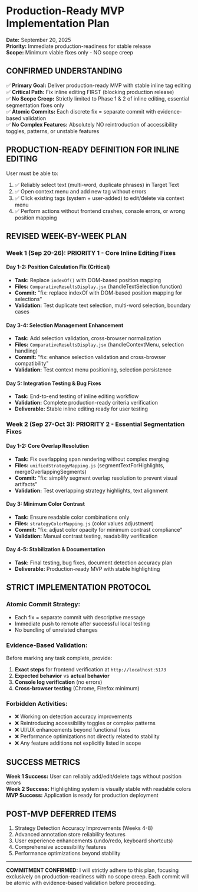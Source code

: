 # Production-Ready MVP Implementation Plan
**Date:** September 20, 2025  
**Priority:** Immediate production-readiness for stable release  
**Scope:** Minimum viable fixes only - NO scope creep

## CONFIRMED UNDERSTANDING

✅ **Primary Goal:** Deliver production-ready MVP with stable inline tag editing  
✅ **Critical Path:** Fix inline editing FIRST (blocking production release)  
✅ **No Scope Creep:** Strictly limited to Phase 1 & 2 of inline editing, essential segmentation fixes only  
✅ **Atomic Commits:** Each discrete fix = separate commit with evidence-based validation  
✅ **No Complex Features:** Absolutely NO reintroduction of accessibility toggles, patterns, or unstable features

## PRODUCTION-READY DEFINITION FOR INLINE EDITING

User must be able to:
1. ✅ Reliably select text (multi-word, duplicate phrases) in Target Text
2. ✅ Open context menu and add new tag without errors  
3. ✅ Click existing tags (system + user-added) to edit/delete via context menu
4. ✅ Perform actions without frontend crashes, console errors, or wrong position mapping

## REVISED WEEK-BY-WEEK PLAN

### **Week 1 (Sep 20-26): PRIORITY 1 - Core Inline Editing Fixes**

#### **Day 1-2: Position Calculation Fix (Critical)**
- **Task:** Replace `indexOf()` with DOM-based position mapping
- **Files:** `ComparativeResultsDisplay.jsx` (handleTextSelection function)
- **Commit:** "fix: replace indexOf with DOM-based position mapping for selections"
- **Validation:** Test duplicate text selection, multi-word selection, boundary cases

#### **Day 3-4: Selection Management Enhancement**  
- **Task:** Add selection validation, cross-browser normalization
- **Files:** `ComparativeResultsDisplay.jsx` (handleContextMenu, selection handling)
- **Commit:** "fix: enhance selection validation and cross-browser compatibility"
- **Validation:** Test context menu positioning, selection persistence

#### **Day 5: Integration Testing & Bug Fixes**
- **Task:** End-to-end testing of inline editing workflow
- **Validation:** Complete production-ready criteria verification
- **Deliverable:** Stable inline editing ready for user testing

### **Week 2 (Sep 27-Oct 3): PRIORITY 2 - Essential Segmentation Fixes**

#### **Day 1-2: Core Overlap Resolution**
- **Task:** Fix overlapping span rendering without complex merging
- **Files:** `unifiedStrategyMapping.js` (segmentTextForHighlights, mergeOverlappingSegments)
- **Commit:** "fix: simplify segment overlap resolution to prevent visual artifacts"
- **Validation:** Test overlapping strategy highlights, text alignment

#### **Day 3: Minimum Color Contrast**
- **Task:** Ensure readable color combinations only
- **Files:** `strategyColorMapping.js` (color values adjustment)
- **Commit:** "fix: adjust color opacity for minimum contrast compliance"
- **Validation:** Manual contrast testing, readability verification

#### **Day 4-5: Stabilization & Documentation**
- **Task:** Final testing, bug fixes, document detection accuracy plan
- **Deliverable:** Production-ready MVP with stable highlighting

## STRICT IMPLEMENTATION PROTOCOL

### **Atomic Commit Strategy:**
- Each fix = separate commit with descriptive message
- Immediate push to remote after successful local testing
- No bundling of unrelated changes

### **Evidence-Based Validation:**
Before marking any task complete, provide:
1. **Exact steps** for frontend verification at `http://localhost:5173`
2. **Expected behavior** vs **actual behavior** 
3. **Console log verification** (no errors)
4. **Cross-browser testing** (Chrome, Firefox minimum)

### **Forbidden Activities:**
- ❌ Working on detection accuracy improvements
- ❌ Reintroducing accessibility toggles or complex patterns  
- ❌ UI/UX enhancements beyond functional fixes
- ❌ Performance optimizations not directly related to stability
- ❌ Any feature additions not explicitly listed in scope

## SUCCESS METRICS

**Week 1 Success:** User can reliably add/edit/delete tags without position errors  
**Week 2 Success:** Highlighting system is visually stable with readable colors  
**MVP Success:** Application is ready for production deployment

## POST-MVP DEFERRED ITEMS

1. Strategy Detection Accuracy Improvements (Weeks 4-8)
2. Advanced annotation store reliability features
3. User experience enhancements (undo/redo, keyboard shortcuts)
4. Comprehensive accessibility features
5. Performance optimizations beyond stability

---

**COMMITMENT CONFIRMED:** I will strictly adhere to this plan, focusing exclusively on production-readiness with no scope creep. Each commit will be atomic with evidence-based validation before proceeding.